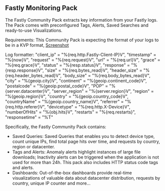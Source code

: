 Fastly Monitoring Pack
-------------------------------------

The Fastly Community Pack extracts key information from your Fastly logs. The Pack comes with preconfigured Tags, Alerts, Saved Searches and ready-to-use Visualizations.

Requirements:
This Community Pack is expecting the format of your logs to be in a KVP format, [Screenshot](http://take.ms/CC1eK)

Log formatter: "client_ip" = "%{req.http.Fastly-Client-IP}V", "timestamp" = "%{now}V", "request" = "%{req.request}V", "url" = "%{req.url}V", "grace" = "%{req.grace}V", "status" = "%{resp.status}V", "response" = "%{resp.response}V", "size" = "%{req.bytes_read}V", "header_size" = "%{req.header_bytes_read}V", "body_size" = "%{req.body_bytes_read}V", "city" = "%{geoip.city}V", "continent" = "%{geoip.continent_code}V", "postalcode" = "%{geoip.postal_code}V", "POP" = "%{server.datacenter}V", "server_region" = "%{server.region}V", "region" = "%{geoip.region}V", "country" = "%{geoip.country_code}V", "countryName" = "%{geoip.country_name}V", "referrer" = "%{req.http.referer}V", "devicetype" = "%{req.http.X-Device}V", "numberOfHits" = "%{obj.hits}V", "restarts" = "%{req.restarts}", "responsetime" = "%T"

Specifically, the Fastly Community Pack contains:

* Saved Queries: Saved Queries that enables you to detect device type, count unique IPs, find total page hits over time, and requests by country, region or datacenter.
* Tags and Alerts: Anomaly alerts highlight instances of large file downloads; Inactivity alerts can be triggered when the application is not used for more than 24h. This pack also includes HTTP status code tags and alerts.
* Dashboards: Out-of-the-box dashboards provide real-time visualizations of valuable data about datacenter distribution, requests by country, unique IP counter and more...
